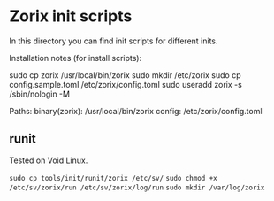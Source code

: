 Zorix init scripts
==================

In this directory you can find init scripts for different inits.

Installation notes (for install scripts):

sudo cp zorix /usr/local/bin/zorix
sudo mkdir /etc/zorix
sudo cp config.sample.toml /etc/zorix/config.toml
sudo useradd zorix -s /sbin/nologin -M

Paths:
binary(zorix): /usr/local/bin/zorix
config: /etc/zorix/config.toml

runit
-----

Tested on Void Linux.

`sudo cp tools/init/runit/zorix /etc/sv/`
`sudo chmod +x /etc/sv/zorix/run /etc/sv/zorix/log/run`
`sudo mkdir /var/log/zorix`

